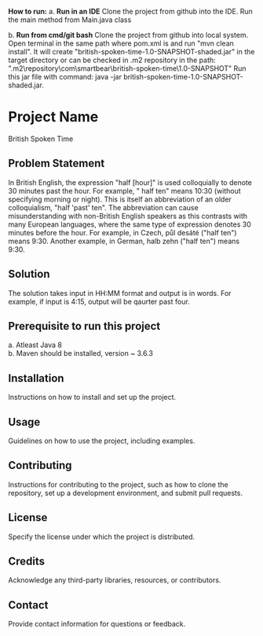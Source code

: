 
**How to run:**
a. **Run in an IDE**
  Clone the project from github into the IDE.
  Run the main method from Main.java class

b. **Run from cmd/git bash**
  Clone the project from github into local system.
  Open terminal in the same path where pom.xml is and run "mvn clean install".
  It will create "british-spoken-time-1.0-SNAPSHOT-shaded.jar" in the target directory or can be checked in .m2 repository in the path: ".m2\repository\com\smartbear\british-spoken-time\1.0-SNAPSHOT\"
  Run this jar file with command: java -jar british-spoken-time-1.0-SNAPSHOT-shaded.jar.

  # Project Name
British Spoken Time

## Problem Statement
In British English, the expression "half [hour]" is used colloquially to denote 30 minutes past the hour. For example, " half ten" means 10:30 
(without specifying morning or night). This is itself an abbreviation of an older colloquialism, "half 'past' ten". The abbreviation can cause misunderstanding with 
non-British English speakers as this contrasts with many European languages, where the same type of expression denotes 30 minutes before the hour. 
For example, in Czech, půl desáté ("half ten") means 9:30. Another example, in German, halb zehn ("half ten") means 9:30. 

## Solution

The solution takes input in HH:MM format and output is in words.
For example, if input is 4:15, output will be qaurter past four.

## Prerequisite to run this project

a. Atleast Java 8  
b. Maven should be installed, version ~ 3.6.3

## Installation

Instructions on how to install and set up the project.

## Usage

Guidelines on how to use the project, including examples.

## Contributing

Instructions for contributing to the project, such as how to clone the repository, set up a development environment, and submit pull requests.

## License

Specify the license under which the project is distributed.

## Credits

Acknowledge any third-party libraries, resources, or contributors.

## Contact

Provide contact information for questions or feedback.

